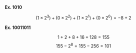**Ex. 1010**

$$
(1 \times 2^3) + (0 \times 2^2) + (1 \times 2^1) + (0 \times 2^0) = -8 + 2
$$

**Ex. 10011011**

$$
1 + 2 + 8 + 16 + 128 = 155
$$
$$
155 - 2^8 = 155 - 256 = 101
$$
